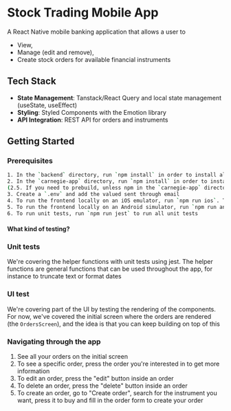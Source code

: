 # Stock Trading Mobile App

A React Native mobile banking application that allows a user to

- View,
- Manage (edit and remove),
- Create stock orders for available financial instruments

## Tech Stack

- **State Management**: Tanstack/React Query and local state management (useState, useEffect)
- **Styling**: Styled Components with the Emotion library
- **API Integration**: REST API for orders and instruments

## Getting Started

### Prerequisites

```bash
1. In the `backend` directory, run `npm install` in order to install all packages needed to run the backend locally
2. In the `carnegie-app` directory, run `npm install` in order to install all packages that are needed
(2.5. If you need to prebuild, unless npm in the `carnegie-app` directory took care of it) Run `npx expo prebuild` to generate the `android/` and `ios/` folders
3. Create a `.env` and add the valued sent through email
4. To run the frontend locally on an iOS emulator, run `npm run ios`. This will run the app on the latest emulator you have worked with
5. To run the frontend locally on an Android simulator, run `npm run android`
6. To run unit tests, run `npm run jest` to run all unit tests

```

#### What kind of testing?

### Unit tests

We're covering the helper functions with unit tests using jest. The helper functions are general functions that can be used throughout the app, for instance to truncate text or format dates

### UI test

We're covering part of the UI by testing the rendering of the components. For now, we've covered the initial screen where the orders are rendered (the `OrdersScreen`), and the idea is that you can keep building on top of this

### Navigating through the app

1. See all your orders on the initial screen
2. To see a specific order, press the order you're interested in to get more information
3. To edit an order, press the "edit" button inside an order
4. To delete an order, press the "delete" button inside an order
5. To create an order, go to "Create order", search for the instrument you want, press it to buy and fill in the order form to create your order
